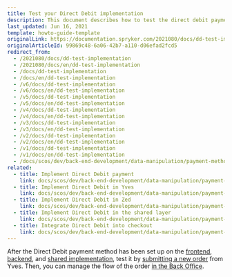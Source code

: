```yaml
---
title: Test your Direct Debit implementation
description: This document describes how to test the direct debit payment implementation.
last_updated: Jun 16, 2021
template: howto-guide-template
originalLink: https://documentation.spryker.com/2021080/docs/dd-test-implementation
originalArticleId: 99869c48-6a06-42b7-a110-d06efad2fcd5
redirect_from:
  - /2021080/docs/dd-test-implementation
  - /2021080/docs/en/dd-test-implementation
  - /docs/dd-test-implementation
  - /docs/en/dd-test-implementation
  - /v6/docs/dd-test-implementation
  - /v6/docs/en/dd-test-implementation
  - /v5/docs/dd-test-implementation
  - /v5/docs/en/dd-test-implementation
  - /v4/docs/dd-test-implementation
  - /v4/docs/en/dd-test-implementation
  - /v3/docs/dd-test-implementation
  - /v3/docs/en/dd-test-implementation
  - /v2/docs/dd-test-implementation
  - /v2/docs/en/dd-test-implementation
  - /v1/docs/dd-test-implementation
  - /v1/docs/en/dd-test-implementation
  - /docs/scos/dev/back-end-development/data-manipulation/payment-methods/direct-debit-example-implementation/testing-your-direct-debit-implementation.html
related:
  - title: Implement Direct Debit payment
    link: docs/scos/dev/back-end-development/data-manipulation/payment-methods/direct-debit-example-implementation/implement-direct-debit-payment.html
  - title: Implement Direct Debit in Yves
    link: docs/scos/dev/back-end-development/data-manipulation/payment-methods/direct-debit-example-implementation/implement-direct-debit-in-yves.html
  - title: Implement Direct Debit in Zed
    link: docs/scos/dev/back-end-development/data-manipulation/payment-methods/direct-debit-example-implementation/implement-direct-debit-in-zed.html
  - title: Implement Direct Debit in the shared layer
    link: docs/scos/dev/back-end-development/data-manipulation/payment-methods/direct-debit-example-implementation/implement-direct-debit-in-the-shared-layer.html
  - title: Integrate Direct Debit into checkout
    link: docs/scos/dev/back-end-development/data-manipulation/payment-methods/direct-debit-example-implementation/integrate-direct-debit-into-checkout.html
---
```


After the Direct Debit payment method has been set up on the [frontend](/docs/scos/dev/back-end-development/data-manipulation/payment-methods/direct-debit-example-implementation/implement-direct-debit-in-yves.html), [backend](/docs/scos/dev/back-end-development/data-manipulation/payment-methods/direct-debit-example-implementation/implement-direct-debit-in-zed.html), and [shared implementation](/docs/scos/dev/back-end-development/data-manipulation/payment-methods/direct-debit-example-implementation/implement-direct-debit-in-the-shared-layer.html), test it by [submitting a new order](/docs/scos/user/features/{{site.version}}/checkout-feature-overview/multi-step-checkout-overview.html) from Yves. Then, you can manage the flow of the order [in the Back Office](/docs/pbc/all/order-management-system/{{site.version}}/manage-in-the-back-office/orders/change-the-state-of-order-items.html).
